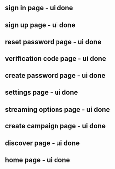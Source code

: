 ## sign in page - ui done
## sign up page - ui done
## reset password page - ui done
## verification code page - ui done
## create password page - ui done
## settings page - ui done
## streaming options page - ui done
## create campaign page - ui done
## discover page - ui done
## home page - ui done